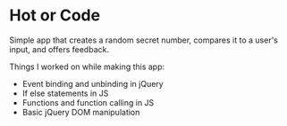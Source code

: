 # Hot or Code
Simple app that creates a random secret number, compares it to a user's input, and offers feedback.

Things I worked on while making this app:
- Event binding and unbinding in jQuery
- If else statements in JS
- Functions and function calling in JS
- Basic jQuery DOM manipulation

